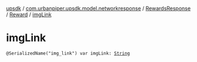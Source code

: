 [upsdk](../../../index.md) / [com.urbanpiper.upsdk.model.networkresponse](../../index.md) / [RewardsResponse](../index.md) / [Reward](index.md) / [imgLink](./img-link.md)

# imgLink

`@SerializedName("img_link") var imgLink: `[`String`](https://kotlinlang.org/api/latest/jvm/stdlib/kotlin/-string/index.html)
